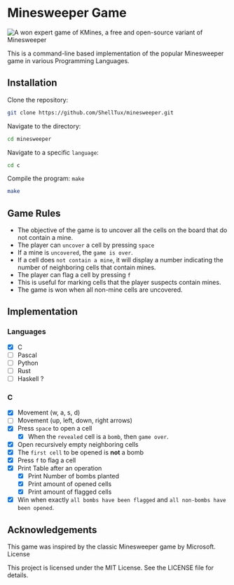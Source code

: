 # Minesweeper Game

![A won expert game of KMines, a free and open-source variant of Minesweeper](https://upload.wikimedia.org/wikipedia/commons/1/1b/Kmines_Expert_Game_with_Numbers_1-8.png)

This is a command-line based implementation of the popular Minesweeper game in
various Programming Languages.

## Installation

Clone the repository:

```zsh
git clone https://github.com/ShellTux/minesweeper.git
```

Navigate to the directory:

```zsh
cd minesweeper
```

Navigate to a specific `language`:

```zsh
cd c
```

Compile the program: `make`

```zsh
make
```

## Game Rules

- The objective of the game is to uncover all the cells on the board that do not contain a mine.
- The player can `uncover` a cell by pressing `space`
- If a mine is `uncovered`, the `game is over`.
- If a cell does `not contain a mine`,
it will display a number indicating the number of neighboring cells that contain mines.
- The player can flag a cell by pressing `f`
- This is useful for marking cells that the player suspects contain mines.
- The game is won when all non-mine cells are uncovered.

<!-- ## Customization -->

<!-- The game can be customized by modifying the constants defined in game.h: -->

<!--     BOARD_SIZE: the size of the board (number of rows and columns) -->
<!--     NUM_MINES: the number of mines on the board -->

## Implementation

### Languages

- [x] C
- [ ] Pascal
- [ ] Python
- [ ] Rust
- [ ] Haskell ?

### C

- [x] Movement (w,  a,    s,    d)
- [ ] Movement (up, left, down, right arrows)
- [x] Press `space` to open a cell
  - [x] When the `revealed` cell is a `bomb`, then `game over`.
- [x] Open recursively empty neighboring cells
- [x] The `first cell` to be opened is __not__ a bomb
- [x] Press `f` to flag a cell
- [x] Print Table after an operation
  - [x] Print Number of bombs planted
  - [x] Print amount of opened cells
  - [x] Print amount of flagged cells
- [x] Win when exactly `all bombs have been flagged` and
`all non-bombs have been opened`.

## Acknowledgements

This game was inspired by the classic Minesweeper game by Microsoft.
License

This project is licensed under the MIT License. See the LICENSE file for details.
